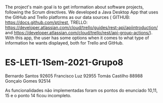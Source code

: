The project's main goal is to get information about software projects, following the Scrum directives. We developed a Java Desktop App that uses the GitHub and Trello platforms as our data sources (  GITHUB: https://docs.github.com/pt/rest, TRELLO: https://developer.atlassian.com/cloud/trello/guides/rest-api/apiintroduction/ and https://developer.atlassian.com/cloud/trello/rest/api-group-actions/). With this app, the user has some options when it comes to what type of information he wants displayed, both for Trello and GitHub.

# ES-LETI-1Sem-2021-Grupo8
Bernardo Santos 92605
Francisco Luz 92955
Tomás Castilho 88988
Gonçalo Gomes 92514

As funcionalidades não implementadas foram os pontos do enunciado 10,11, 15 e o ponto 14 ficou incompleto.


